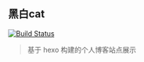 ## 黑白cat 

[![Build Status](https://travis-ci.com/ogreks/ogreks.github.io.svg?branch=master)](https://travis-ci.com/ogreks/ogreks.github.io)

> 基于 hexo 构建的个人博客站点展示
